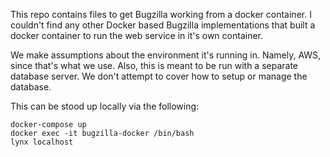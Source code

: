 This repo contains files to get Bugzilla working from a docker container. I couldn't find
any other Docker based Bugzilla implementations that built a docker container to run
the web service in it's own container.

We make assumptions about the environment it's running in. Namely, AWS, since that's what 
we use. Also, this is meant to be run with a separate database server. We don't attempt
to cover how to setup or manage the database.

This can be stood up locally via the following:
```
docker-compose up
docker exec -it bugzilla-docker /bin/bash
lynx localhost
```
